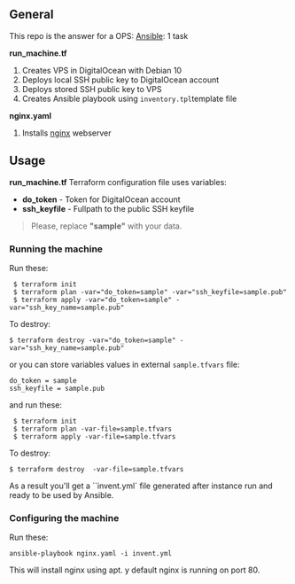 ## General

This repo is the answer for a OPS: [Ansible](https://www.ansible.com/): 1 task

**run_machine.tf**
1. Creates VPS in DigitalOcean with Debian 10
2. Deploys local SSH public key to DigitalOcean account
3. Deploys stored SSH public key to VPS
4. Creates Ansible playbook using ``inventory.tpl``template file

**nginx.yaml**
1. Installs [nginx](https://nginx.org) webserver

## Usage
**run_machine.tf** Terraform configuration file uses variables:
* **do_token**  - Token for DigitalOcean account
* **ssh_keyfile** - Fullpath to the public SSH keyfile

>Please, replace **"sample"** with your data.

### Running the machine

Run these:
```
 $ terraform init
 $ terraform plan -var="do_token=sample" -var="ssh_keyfile=sample.pub"
 $ terraform apply -var="do_token=sample" -var="ssh_key_name=sample.pub"
```
To destroy:

``$ terraform destroy -var="do_token=sample" -var="ssh_key_name=sample.pub"``

or you can store variables values in external ``sample.tfvars`` file:
```
do_token = sample
ssh_keyfile = sample.pub
```
and run these:
```
 $ terraform init
 $ terraform plan -var-file=sample.tfvars
 $ terraform apply -var-file=sample.tfvars
```
To destroy:

``$ terraform destroy  -var-file=sample.tfvars``

As a result you'll get a ``invent.yml` file generated after instance run and ready to be used by Ansible.

### Configuring the machine

Run these:
```
ansible-playbook nginx.yaml -i invent.yml
```
This will install nginx using apt.
y default nginx is running on port 80.
